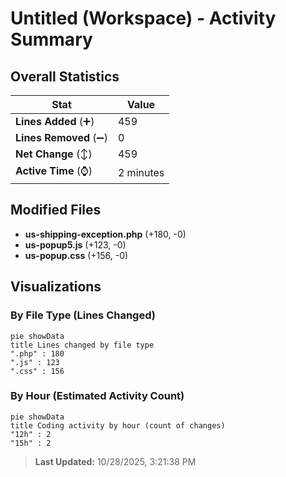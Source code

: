 # Untitled (Workspace) - Activity Summary 

## Overall Statistics

| Stat                   | Value                                                             |
| ---------------------- | ----------------------------------------------------------------- |
| **Lines Added** (➕)   | 459                                          |
| **Lines Removed** (➖) | 0                                        |
| **Net Change** (↕)    | 459                |
| **Active Time** (⌚)   | 2 minutes |


## Modified Files
- **us-shipping-exception.php** (+180, -0)
- **us-popup5.js** (+123, -0)
- **us-popup.css** (+156, -0)

## Visualizations

### By File Type (Lines Changed)

```mermaid
pie showData
title Lines changed by file type
".php" : 180
".js" : 123
".css" : 156
```

### By Hour (Estimated Activity Count)

```mermaid
pie showData
title Coding activity by hour (count of changes)
"12h" : 2
"15h" : 2
```


> **Last Updated:** 10/28/2025, 3:21:38 PM